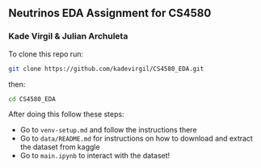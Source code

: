 ## Neutrinos EDA Assignment for CS4580
### Kade Virgil & Julian Archuleta

To clone this repo run:

```bash
git clone https://github.com/kadevirgil/CS4580_EDA.git
```

then:

```bash
cd CS4580_EDA
```

After doing this follow these steps:
- Go to `venv-setup.md` and follow the instructions there
- Go to `data/README.md` for instructions on how to download and extract the dataset from kaggle
- Go to `main.ipynb` to interact with the dataset!
